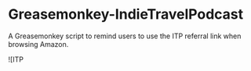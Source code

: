 Greasemonkey-IndieTravelPodcast
===============================

A Greasemonkey script to remind users to use the ITP referral link when browsing Amazon.

![ITP